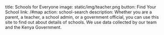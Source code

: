 title: Schools for Everyone
image: static/img/teacher.png
button: Find Your School
link: /#map
action: school-search
description: Whether you are a parent, a teacher, a school admin, or a government official, you can use this site to find out about details of schools. We use data collected by our team and the Kenya Government.
